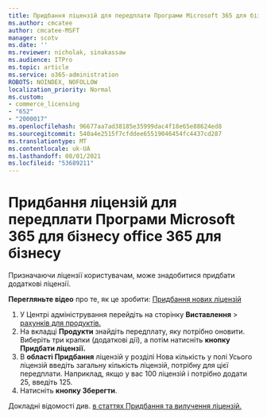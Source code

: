 ```yaml
---
title: Придбання ліцензій для передплати Програми Microsoft 365 для бізнесу office 365 для бізнесу
ms.author: cmcatee
author: cmcatee-MSFT
manager: scotv
ms.date: ''
ms.reviewer: nicholak, sinakassaw
ms.audience: ITPro
ms.topic: article
ms.service: o365-administration
ROBOTS: NOINDEX, NOFOLLOW
localization_priority: Normal
ms.custom:
- commerce_licensing
- "652"
- "2000017"
ms.openlocfilehash: 96677aa7ad38185e35999dac4f18e65e88624ed8
ms.sourcegitcommit: 540a4e2515f7cfddee65519046454fc4437cd287
ms.translationtype: MT
ms.contentlocale: uk-UA
ms.lasthandoff: 08/01/2021
ms.locfileid: "53689211"
---
```

# <a name="how-to-buy-licenses-for-your-microsoft-365-apps-for-business-subscription"></a>Придбання ліцензій для передплати Програми Microsoft 365 для бізнесу office 365 для бізнесу

Призначаючи ліцензії користувачам, може знадобитися придбати додаткові ліцензії.

**Перегляньте відео** про те, як це зробити: [Придбання нових ліцензій](https://go.microsoft.com/fwlink/p/?linkid=2154857)
  
1. У Центрі адміністрування перейдіть на сторінку **Виставлення**  >  [рахунків для продуктів.](https://go.microsoft.com/fwlink/p/?linkid=842054)
2. На вкладці **Продукти** знайдіть передплату, яку потрібно оновити. Виберіть три крапки (додаткові дії), а потім натисніть **кнопку Придбати ліцензії.**
3. В **області Придбання** ліцензій  у розділі Нова кількість  у полі Усього ліцензій введіть загальну кількість ліцензій, потрібну для цієї передплати. Наприклад, якщо у вас 100 ліцензій і потрібно додати 25, введіть 125.
4. Натисніть **кнопку Зберегти**.

Докладні відомості див. [в статтях Придбання та вилучення ліцензій.](/microsoft-365/commerce/licenses/buy-licenses)